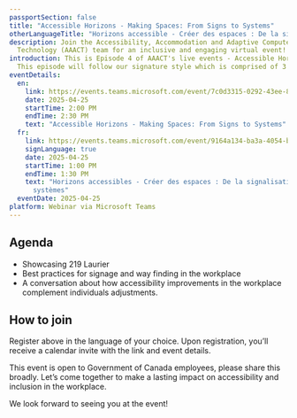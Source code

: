 ```yaml
---
passportSection: false
title: "Accessible Horizons - Making Spaces: From Signs to Systems"
otherLanguageTitle: "Horizons accessible - Créer des espaces : De la signalisation aux systèmes"
description: Join the Accessibility, Accommodation and Adaptive Computer
  Technology (AAACT) team for an inclusive and engaging virtual event!
introduction: This is Episode 4 of AAACT's live events - Accessible Horizons.
  This episode will follow our signature style which is comprised of 3 parts.
eventDetails:
  en:
    link: https://events.teams.microsoft.com/event/7c0d3315-0292-43ee-8d2a-af6b3aaf3e42@d05bc194-94bf-4ad6-ae2e-1db0f2e38f5e
    date: 2025-04-25
    startTime: 2:00 PM
    endTime: 2:30 PM
    text: "Accessible Horizons - Making Spaces: From Signs to Systems"
  fr:
    link: https://events.teams.microsoft.com/event/9164a134-ba3a-4054-b917-886b7b558a4c@d05bc194-94bf-4ad6-ae2e-1db0f2e38f5e
    signLanguage: true
    date: 2025-04-25
    startTime: 1:00 PM
    endTime: 1:30 PM
    text: "Horizons accessibles - Créer des espaces : De la signalisation aux
      systèmes"
  eventDate: 2025-04-25
platform: Webinar via Microsoft Teams
---
```

## Agenda

* Showcasing 219 Laurier
* Best practices for signage and way finding in the workplace
* A conversation about how accessibility improvements in the workplace complement individuals adjustments.

## How to join

Register above in the language of your choice. Upon registration, you’ll receive a calendar invite with the link and event details.

This event is open to Government of Canada employees, please share this broadly. Let’s come together to make a lasting impact on accessibility and inclusion in the workplace.

We look forward to seeing you at the event!
